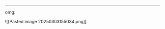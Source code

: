 


## 























































---


omg:

![[Pasted image 20250303155034.png]]